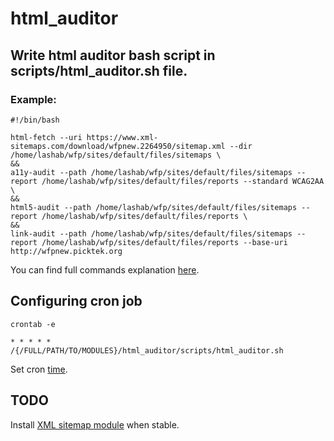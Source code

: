 # html_auditor

## Write html auditor bash script in scripts/html_auditor.sh file.

### Example:
```
#!/bin/bash

html-fetch --uri https://www.xml-sitemaps.com/download/wfpnew.2264950/sitemap.xml --dir /home/lashab/wfp/sites/default/files/sitemaps \
&&
a11y-audit --path /home/lashab/wfp/sites/default/files/sitemaps --report /home/lashab/wfp/sites/default/files/reports --standard WCAG2AA \
&&
html5-audit --path /home/lashab/wfp/sites/default/files/sitemaps --report /home/lashab/wfp/sites/default/files/reports \
&&
link-audit --path /home/lashab/wfp/sites/default/files/sitemaps --report /home/lashab/wfp/sites/default/files/reports --base-uri http://wfpnew.picktek.org
```

You can find full commands explanation <a href="https://github.com/wfp/node-a11y-auditor">here</a>.

## Configuring cron job

```
crontab -e 

* * * * * /{/FULL/PATH/TO/MODULES}/html_auditor/scripts/html_auditor.sh
```

Set cron <a href="https://www.drupal.org/node/23714">time</a>.

## TODO

Install <a href="https://www.drupal.org/project/xmlsitemap">XML sitemap module</a> when stable.
